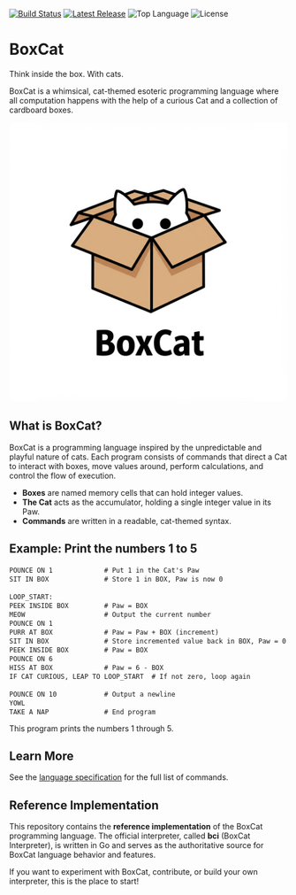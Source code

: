 <div style="text-align: left">

[![Build Status](https://github.com/dykstrom/boxcat/actions/workflows/go.yml/badge.svg)](https://github.com/dykstrom/boxcat/actions/workflows/go.yml)
[![Latest Release](https://img.shields.io/github/v/release/dykstrom/boxcat?display_name=release)](https://github.com/dykstrom/boxcat/releases)
![Top Language](https://img.shields.io/github/languages/top/dykstrom/boxcat)
![License](https://img.shields.io/github/license/dykstrom/boxcat)

</div>

# BoxCat

Think inside the box. With cats.

BoxCat is a whimsical, cat-themed esoteric programming language where all computation happens with the help of a curious Cat and a collection of cardboard boxes.

![A cat in a box](boxcat.png "Think inside the box. With cats.")

## What is BoxCat?

BoxCat is a programming language inspired by the unpredictable and playful nature of cats. Each program consists of commands that direct a Cat to interact with boxes, move values around, perform calculations, and control the flow of execution.

- **Boxes** are named memory cells that can hold integer values.
- **The Cat** acts as the accumulator, holding a single integer value in its Paw.
- **Commands** are written in a readable, cat-themed syntax.

## Example: Print the numbers 1 to 5

```text
POUNCE ON 1             # Put 1 in the Cat's Paw
SIT IN BOX              # Store 1 in BOX, Paw is now 0

LOOP_START:
PEEK INSIDE BOX         # Paw = BOX
MEOW                    # Output the current number
POUNCE ON 1
PURR AT BOX             # Paw = Paw + BOX (increment)
SIT IN BOX              # Store incremented value back in BOX, Paw = 0
PEEK INSIDE BOX         # Paw = BOX
POUNCE ON 6
HISS AT BOX             # Paw = 6 - BOX
IF CAT CURIOUS, LEAP TO LOOP_START  # If not zero, loop again

POUNCE ON 10            # Output a newline
YOWL
TAKE A NAP              # End program
```

This program prints the numbers 1 through 5.

## Learn More

See the [language specification](specification.md) for the full list of commands.

## Reference Implementation

This repository contains the **reference implementation** of the BoxCat programming language. The official interpreter, called **bci** (BoxCat Interpreter), is written in Go and serves as the authoritative source for BoxCat language behavior and features.

If you want to experiment with BoxCat, contribute, or build your own interpreter, this is the place to start!

